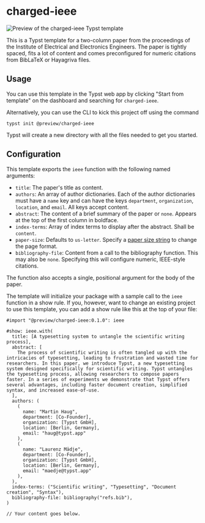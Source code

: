 # charged-ieee

![Preview of the charged-ieee Typst template](https://github.com/typst/templates/raw/main/charged-ieee/template/thumbnail.png)

This is a Typst template for a two-column paper from the proceedings of the
Institute of Electrical and Electronics Engineers. The paper is tightly spaced,
fits a lot of content and comes preconfigured for numeric citations from
BibLaTeX or Hayagriva files.

## Usage

You can use this template in the Typst web app by clicking "Start from template"
on the dashboard and searching for `charged-ieee`.

Alternatively, you can use the CLI to kick this project off using the command
```
typst init @preview/charged-ieee
```

Typst will create a new directory with all the files needed to get you started.

## Configuration

This template exports the `ieee` function with the following named arguments:

- `title`: The paper's title as content.
- `authors`: An array of author dictionaries. Each of the author dictionaries
  must have a `name` key and can have the keys `department`, `organization`,
  `location`, and `email`. All keys accept content.
- `abstract`: The content of a brief summary of the paper or `none`. Appears at
  the top of the first column in boldface.
- `index-terms`: Array of index terms to display after the abstract. Shall be
  `content`.
- `paper-size`: Defaults to `us-letter`. Specify a [paper size
  string](https://typst.app/docs/reference/layout/page/#parameters-paper) to
  change the page format.
- `bibliography-file`: Content from a call to the bibliography function. This
  may also be `none`. Specifying this will configure numeric, IEEE-style
  citations.

The function also accepts a single, positional argument for the body of the
paper.

The template will initialize your package with a sample call to the `ieee`
function in a show rule. If you, however, want to change an existing project to
use this template, you can add a show rule like this at the top of your file:

```typ
#import "@preview/charged-ieee:0.1.0": ieee

#show: ieee.with(
  title: [A typesetting system to untangle the scientific writing process],
  abstract: [
    The process of scientific writing is often tangled up with the intricacies of typesetting, leading to frustration and wasted time for researchers. In this paper, we introduce Typst, a new typesetting system designed specifically for scientific writing. Typst untangles the typesetting process, allowing researchers to compose papers faster. In a series of experiments we demonstrate that Typst offers several advantages, including faster document creation, simplified syntax, and increased ease-of-use.
  ],
  authors: (
    (
      name: "Martin Haug",
      department: [Co-Founder],
      organization: [Typst GmbH],
      location: [Berlin, Germany],
      email: "haug@typst.app"
    ),
    (
      name: "Laurenz Mädje",
      department: [Co-Founder],
      organization: [Typst GmbH],
      location: [Berlin, Germany],
      email: "maedje@typst.app"
    ),
  ),
  index-terms: ("Scientific writing", "Typesetting", "Document creation", "Syntax"),
  bibliography-file: bibliography("refs.bib"),
)

// Your content goes below.
```
